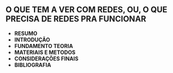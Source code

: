 ## O QUE TEM A VER COM REDES, OU, O QUE PRECISA DE REDES PRA FUNCIONAR

 - **RESUMO**
 - **INTRODUÇÃO**
 - **FUNDAMENTO TEORIA**
 - **MATERIAIS E METODOS**
 - **CONSIDERAÇÕES FINAIS**
 - **BIBLIOGRAFIA**